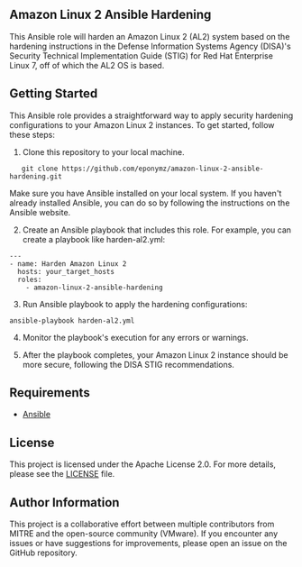 ## Amazon Linux 2 Ansible Hardening

This Ansible role will harden an Amazon Linux 2 (AL2) system based on the hardening instructions in the Defense Information Systems Agency (DISA)'s Security Technical Implementation Guide (STIG) for Red Hat Enterprise Linux 7, off of which the AL2 OS is based.

## Getting Started

This Ansible role provides a straightforward way to apply security hardening configurations to your Amazon Linux 2 instances. To get started, follow these steps:

1. Clone this repository to your local machine.

```
   git clone https://github.com/eponymz/amazon-linux-2-ansible-hardening.git
```

Make sure you have Ansible installed on your local system. If you haven't already installed Ansible, you can do so by following the instructions on the Ansible website.

2. Create an Ansible playbook that includes this role. For example, you can create a playbook like harden-al2.yml:

```
---
- name: Harden Amazon Linux 2
  hosts: your_target_hosts
  roles:
    - amazon-linux-2-ansible-hardening
```

3. Run Ansible playbook to apply the hardening configurations:
```
ansible-playbook harden-al2.yml
```

4. Monitor the playbook's execution for any errors or warnings.

5. After the playbook completes, your Amazon Linux 2 instance should be more secure, following the DISA STIG recommendations.

## Requirements

- [Ansible](https://ansible.com)

## License

This project is licensed under the Apache License 2.0. For more details, please see the [LICENSE](./LICENSE.md) file.

## Author Information

This project is a collaborative effort between multiple contributors from MITRE and the open-source community (VMware).
If you encounter any issues or have suggestions for improvements, please open an issue on the GitHub repository.
